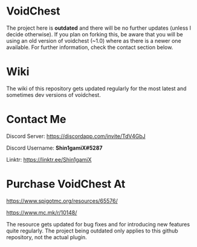 # VoidChest
The project here is **outdated** and there will be no further updates (unless I decide otherwise). If you plan on forking this, be aware that you will be using an old version of voidchest (~1.0) where as there is a newer one available. For further information, check the contact section below.

# Wiki
The wiki of this repository gets updated regularly for the most latest and sometimes dev versions of voidchest.

# Contact Me
Discord Server: https://discordapp.com/invite/TdV4GbJ

Discord Username: **Shin1gamiX#5287**

Linktr: https://linktr.ee/Shin1gamiX 

# Purchase VoidChest At
https://www.spigotmc.org/resources/65576/

https://www.mc.mk/r/10148/

The resource gets updated for bug fixes and for introducing new features quite regularly.
The project being outdated only applies to this github repository, not the actual plugin.
